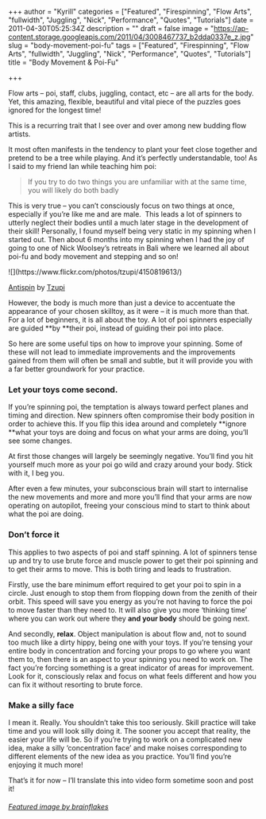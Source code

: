 +++
author = "Kyrill"
categories = ["Featured", "Firespinning", "Flow Arts", "fullwidth", "Juggling", "Nick", "Performance", "Quotes", "Tutorials"]
date = 2011-04-30T05:25:34Z
description = ""
draft = false
image = "https://ap-content.storage.googleapis.com/2011/04/3008467737_b2dda0337e_z.jpg"
slug = "body-movement-poi-fu"
tags = ["Featured", "Firespinning", "Flow Arts", "fullwidth", "Juggling", "Nick", "Performance", "Quotes", "Tutorials"]
title = "Body Movement & Poi-Fu"

+++


Flow arts – poi, staff, clubs, juggling, contact, etc – are all arts for the body. Yet, this amazing, flexible, beautiful and vital piece of the puzzles goes ignored for the longest time!

This is a recurring trait that I see over and over among new budding flow artists.

It most often manifests in the tendency to plant your feet close together and pretend to be a tree while playing. And it’s perfectly understandable, too! As I said to my friend Ian while teaching him poi:

> If you try to do two things you are unfamiliar with at the same time, you will likely do both badly

This is very true – you can’t consciously focus on two things at once, especially if you’re like me and are male.  This leads a lot of spinners to utterly neglect their bodies until a much later stage in the development of their skill! Personally, I found myself being very static in my spinning when I started out. Then about 6 months into my spinning when I had the joy of going to one of Nick Woolsey’s retreats in Bali where we learned all about poi-fu and body movement and stepping and so on!

<div class="wp-caption alignright" style="width: 360px;">
![](https://www.flickr.com/photos/tzupi/4150819613/)


[Antispin](https://www.flickr.com/photos/tzupi/4150819613/) by [Tzupi](https://www.flickr.com/photos/tzupi/)

</div>However, the body is much more than just a device to accentuate the appearance of your chosen skilltoy, as it were – it is much more than that. For a lot of beginners, it is all about the toy. A lot of poi spinners especially are guided **by **their poi, instead of guiding their poi into place.

So here are some useful tips on how to improve your spinning. Some of these will not lead to immediate improvements and the improvements gained from them will often be small and subtle, but it will provide you with a far better groundwork for your practice.

### Let your toys come second.

If you’re spinning poi, the temptation is always toward perfect planes and timing and direction. New spinners often compromise their body position in order to achieve this. If you flip this idea around and completely **ignore **what your toys are doing and focus on what your arms are doing, you’ll see some changes.

At first those changes will largely be seemingly negative. You’ll find you hit yourself much more as your poi go wild and crazy around your body. Stick with it, I beg you.

After even a few minutes, your subconscious brain will start to internalise the new movements and more and more you’ll find that your arms are now operating on autopilot, freeing your conscious mind to start to think about what the poi are doing.

### Don’t force it

This applies to two aspects of poi and staff spinning. A lot of spinners tense up and try to use brute force and muscle power to get their poi spinning and to get their arms to move. This is both tiring and leads to frustration.

Firstly, use the bare minimum effort required to get your poi to spin in a circle. Just enough to stop them from flopping down from the zenith of their orbit. This speed will save you energy as you’re not having to force the poi to move faster than they need to. It will also give you more ‘thinking time’ where you can work out where they **and your body** should be going next.

And secondly, **relax**. Object manipulation is about flow and, not to sound too much like a dirty hippy, being one with your toys. If you’re tensing your entire body in concentration and forcing your props to go where you want them to, then there is an aspect to your spinning you need to work on. The fact you’re forcing something is a great indicator of areas for improvement. Look for it, consciously relax and focus on what feels different and how you can fix it without resorting to brute force.

### Make a silly face

I mean it. Really. You shouldn’t take this too seriously. Skill practice will take time and you will look silly doing it. The sooner you accept that reality, the easier your life will be. So if you’re trying to work on a complicated new idea, make a silly ‘concentration face’ and make noises corresponding to different elements of the new idea as you practice. You’ll find you’re enjoying it much more!

That’s it for now – I’ll translate this into video form sometime soon and post it!

###### [Featured image by brainflakes](https://www.flickr.com/photos/brainflakes/3008467737/)

 


